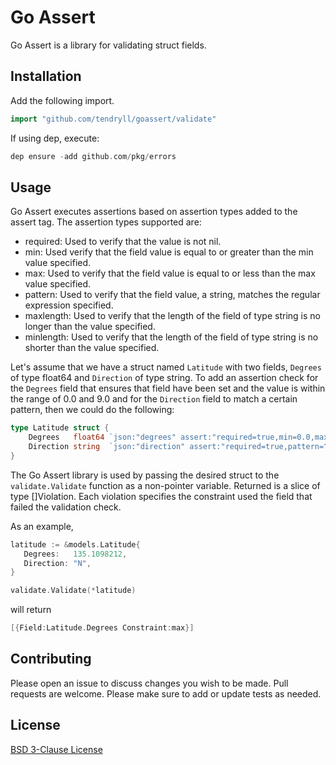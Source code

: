 # Go Assert

Go Assert is a library for validating struct fields.

## Installation

Add the following import.

```go
import "github.com/tendryll/goassert/validate"
```

If using dep, execute:

```go
dep ensure -add github.com/pkg/errors
```

## Usage

Go Assert executes assertions based on assertion types added to the assert tag. The assertion types supported are:

* required: Used to verify that the value is not nil.
* min: Used verify that the field value is equal to or greater than the min value specified.
* max: Used to verify that the field value is equal to or less than the max value specified.
* pattern: Used to verify that the field value, a string, matches the regular expression specified.
* maxlength: Used to verify that the length of the field of type string is no longer than the value specified.
* minlength: Used to verify that the length of the field of type string is no shorter than the value specified.

Let's assume that we have a struct named `Latitude` with two fields, `Degrees` of type float64 and `Direction` of
 type string. To add an assertion check for the `Degrees` field that ensures that field have been set and
  the value is within the range of 0.0 and 9.0 and for the `Direction` field to match a certain pattern, then we
   could do the following:

```go
type Latitude struct {
	Degrees   float64 `json:"degrees" assert:"required=true,min=0.0,max=90.0"`
	Direction string  `json:"direction" assert:"required=true,pattern=^(N|S)$"`
}
```

The Go Assert library is used by passing the desired struct to the `validate.Validate` function as a non-pointer
 variable. Returned is a slice of type []Violation. Each violation specifies the constraint used the field that
  failed the validation check. 
 
As an example,
 
 ```go
latitude := &models.Latitude{
    Degrees:   135.1098212,
    Direction: "N",
}

validate.Validate(*latitude)    
```

will return

```go
[{Field:Latitude.Degrees Constraint:max}]
```

## Contributing
Please open an issue to discuss changes you wish to be made. Pull requests are welcome. Please make sure to add or 
update tests as needed.

## License
[BSD 3-Clause License](https://opensource.org/licenses/BSD-3-Clause)


